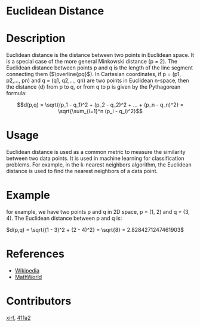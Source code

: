 # Euclidean Distance

# **Description**

Euclidean distance is the distance between two points in Euclidean space. It is a special case of the more general Minkowski distance (p = 2). The Euclidean distance between points p and q is the length of the line segment connecting them ($\overline{pq}$). In Cartesian coordinates, if p = (p1, p2,..., pn) and q = (q1, q2,..., qn) are two points in Euclidean n-space, then the distance (d) from p to q, or from q to p is given by the Pythagorean formula:

$$d(p,q) = \sqrt{(p_1 - q_1)^2 + (p_2 - q_2)^2 + ... + (p_n - q_n)^2} = \sqrt{\sum_{i=1}^n (p_i - q_i)^2}$$

# **Usage**

Euclidean distance is used as a common metric to measure the similarity between two data points. It is used in machine learning for classification problems. For example, in the k-nearest neighbors algorithm, the Euclidean distance is used to find the nearest neighbors of a data point.

# **Example**

for example, we have two points p and q in 2D space, p = (1, 2) and q = (3, 4). The Euclidean distance between p and q is:

$d(p,q) = \sqrt{(1 - 3)^2 + (2 - 4)^2} = \sqrt{8} = 2.8284271247461903$

# **References**

-   [Wikipedia](https://en.wikipedia.org/wiki/Euclidean_distance)
-   [MathWorld](https://mathworld.wolfram.com/Distance.html)

# **Contributors**

[xirf](https://github.com/xirf), [411a2](https://github.com/411a2)
